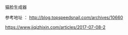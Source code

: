 猫脸生成器


参考地址 ：
http://blog.topspeedsnail.com/archives/10660

https://www.jiqizhixin.com/articles/2017-07-08-2
